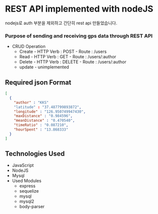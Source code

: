 # REST API implemented with nodeJS

nodejs로 auth 부분을 제외하고 간단히 rest api 만들었습니다. 

###  Purpose of sending and receiving gps data through REST API

* CRUD Operation
  * Create - HTTP Verb : POST - Route : /users
  * Read - HTTP Verb : GET - Route : /users/:author
  * Delete - HTTP Verb : DELETE - Route : /users/:author
  * update - unimplemented
  
## Required json Format
```json
[
  {
    "author" : "KKS"
    "latitude" : "37.487799893872",
    "longitude" : "126.950749947430",
    "maxDistance" : "0.984596",
    "meanDistance" : "0.470540",
    "timeRatio" : "0.087210",
    "hourSpent" : "13.868333"
  }
]
```
## Technologies Used
* JavaScript
* NodeJS
* Mysql
* Used Modules
  - express 
  - sequelize
  - mysql
  - mysql2
  - body-parser
